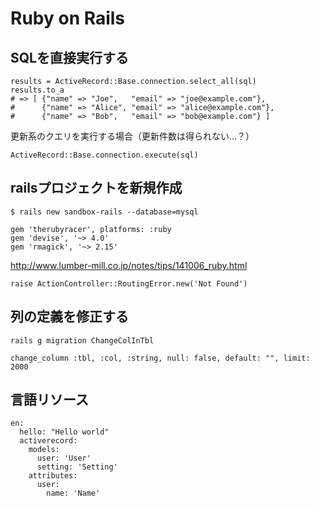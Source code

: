 # Ruby on Rails

## SQLを直接実行する
```
results = ActiveRecord::Base.connection.select_all(sql)
results.to_a
# => [ {"name" => "Joe",   "email" => "joe@example.com"},
#      {"name" => "Alice", "email" => "alice@example.com"},
#      {"name" => "Bob",   "email" => "bob@example.com"} ]
```

更新系のクエリを実行する場合（更新件数は得られない…？）
```
ActiveRecord::Base.connection.execute(sql)
```

## railsプロジェクトを新規作成
```
$ rails new sandbox-rails --database=mysql
```

```Gemfile
gem 'therubyracer', platforms: :ruby
gem 'devise', '~> 4.0'
gem 'rmagick', '~> 2.15'
```

http://www.lumber-mill.co.jp/notes/tips/141006_ruby.html


```
raise ActionController::RoutingError.new('Not Found')
```

## 列の定義を修正する
```
rails g migration ChangeColInTbl
```

```
change_column :tbl, :col, :string, null: false, default: "", limit: 2000
```

## 言語リソース
```
en:
  hello: "Hello world"
  activerecord:
    models:
      user: 'User'
      setting: 'Setting'
    attributes:
      user:
        name: 'Name'
```
